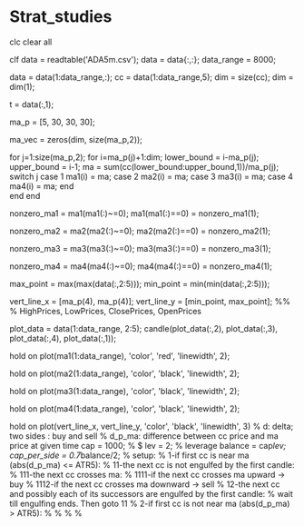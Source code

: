 # Strat_studies
clc
clear all

clf
data = readtable('ADA5m.csv');
data = data{:,:};
data_range = 8000;

data = data(1:data_range,:);
cc = data(1:data_range,5);
dim = size(cc);
dim = dim(1);

t = data(:,1);

ma_p = [5, 30, 30, 30];

ma_vec = zeros(dim, size(ma_p,2));

for j=1:size(ma_p,2);
    for i=ma_p(j)+1:dim;
        lower_bound = i-ma_p(j);
        upper_bound = i-1;
        ma = sum(cc(lower_bound:upper_bound,1))/ma_p(j);   
        switch j
            case 1
                ma1(i) = ma;
            case 2
                ma2(i) = ma;
            case 3
                ma3(i) = ma;
            case 4
                ma4(i) = ma;
        end        
    end
end

nonzero_ma1 = ma1(ma1(:)~=0);
ma1(ma1(:)==0) = nonzero_ma1(1);

nonzero_ma2 = ma2(ma2(:)~=0);
ma2(ma2(:)==0) = nonzero_ma2(1);

nonzero_ma3 = ma3(ma3(:)~=0);
ma3(ma3(:)==0) = nonzero_ma3(1);

nonzero_ma4 = ma4(ma4(:)~=0);
ma4(ma4(:)==0) = nonzero_ma4(1);

max_point = max(max(data(:,2:5)));
min_point = min(min(data(:,2:5)));

vert_line_x = [ma_p(4), ma_p(4)];
vert_line_y = [min_point, max_point];
%%
% HighPrices, LowPrices, ClosePrices, OpenPrices

plot_data = data(1:data_range, 2:5);
candle(plot_data(:,2), plot_data(:,3), plot_data(:,4), plot_data(:,1));

hold on
plot(ma1(1:data_range), 'color', 'red', 'linewidth', 2);

hold on
plot(ma2(1:data_range), 'color', 'black', 'linewidth', 2);

hold on
plot(ma3(1:data_range), 'color', 'black', 'linewidth', 2);

hold on
plot(ma4(1:data_range), 'color', 'black', 'linewidth', 2);

hold on
plot(vert_line_x, vert_line_y, 'color', 'black', 'linewidth', 3)
% d: delta; two sides : buy and sell
% d_p_ma: difference between cc price and ma price at given time
cap = 1000; % $
lev = 2; % leverage
balance = cap*lev;
cap_per_side = 0.7*balance/2; 
% setup:
% 1-if first cc is near ma (abs(d_p_ma) <= ATR5):
%   11-the next cc is not engulfed by the first candle:
%       111-the next cc crosses ma:
%           1111-if the next cc crosses ma upward -> buy
%           1112-if the next cc crosses ma downward -> sell
%   12-the next cc and possibly each of its successors are engulfed by the first candle:
%       wait till engulfing ends. Then goto 11
% 2-if first cc is not near ma (abs(d_p_ma) > ATR5):
%
%
%
%



